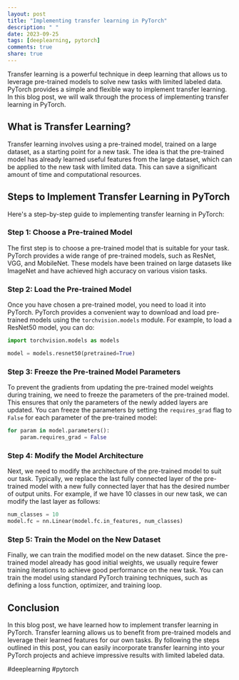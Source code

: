 ```yaml
---
layout: post
title: "Implementing transfer learning in PyTorch"
description: " "
date: 2023-09-25
tags: [deeplearning, pytorch]
comments: true
share: true
---
```


Transfer learning is a powerful technique in deep learning that allows us to leverage pre-trained models to solve new tasks with limited labeled data. PyTorch provides a simple and flexible way to implement transfer learning. In this blog post, we will walk through the process of implementing transfer learning in PyTorch.

## What is Transfer Learning?

Transfer learning involves using a pre-trained model, trained on a large dataset, as a starting point for a new task. The idea is that the pre-trained model has already learned useful features from the large dataset, which can be applied to the new task with limited data. This can save a significant amount of time and computational resources.

## Steps to Implement Transfer Learning in PyTorch

Here's a step-by-step guide to implementing transfer learning in PyTorch:

### Step 1: Choose a Pre-trained Model

The first step is to choose a pre-trained model that is suitable for your task. PyTorch provides a wide range of pre-trained models, such as ResNet, VGG, and MobileNet. These models have been trained on large datasets like ImageNet and have achieved high accuracy on various vision tasks.

### Step 2: Load the Pre-trained Model

Once you have chosen a pre-trained model, you need to load it into PyTorch. PyTorch provides a convenient way to download and load pre-trained models using the `torchvision.models` module. For example, to load a ResNet50 model, you can do:

```python
import torchvision.models as models

model = models.resnet50(pretrained=True)
```

### Step 3: Freeze the Pre-trained Model Parameters

To prevent the gradients from updating the pre-trained model weights during training, we need to freeze the parameters of the pre-trained model. This ensures that only the parameters of the newly added layers are updated. You can freeze the parameters by setting the `requires_grad` flag to `False` for each parameter of the pre-trained model:

```python
for param in model.parameters():
    param.requires_grad = False
```

### Step 4: Modify the Model Architecture

Next, we need to modify the architecture of the pre-trained model to suit our task. Typically, we replace the last fully connected layer of the pre-trained model with a new fully connected layer that has the desired number of output units. For example, if we have 10 classes in our new task, we can modify the last layer as follows:

```python
num_classes = 10
model.fc = nn.Linear(model.fc.in_features, num_classes)
```

### Step 5: Train the Model on the New Dataset

Finally, we can train the modified model on the new dataset. Since the pre-trained model already has good initial weights, we usually require fewer training iterations to achieve good performance on the new task. You can train the model using standard PyTorch training techniques, such as defining a loss function, optimizer, and training loop.

## Conclusion

In this blog post, we have learned how to implement transfer learning in PyTorch. Transfer learning allows us to benefit from pre-trained models and leverage their learned features for our own tasks. By following the steps outlined in this post, you can easily incorporate transfer learning into your PyTorch projects and achieve impressive results with limited labeled data.

#deeplearning #pytorch